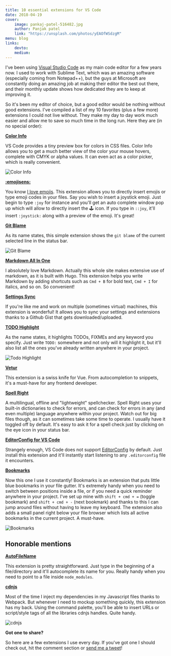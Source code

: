 ```yaml
---
title: 10 essential extensions for VS Code
date: 2018-04-19
cover:
    image: pankaj-patel-516482.jpg
    author: Panjak patel
    link: "https://unsplash.com/photos/yEAOfWSdzgM"
menu: blog
links:
    devto:
    medium:
---
```

I've been using [Visual Studio Code](https://code.visualstudio.com/) as my main code editor for a few years now. I used to work with Sublime Text, which was an amazing software (especially coming from Notepad++), but the guys at Microsoft are constantly doing an amazing job at making their editor the best out there, and their monthly update shows how dedicated they are to keep at improving it.

So it's been my editor of choice, but a good editor would be nothing without good extensions. I've compiled a list of my 10 favorites (plus a few more) extensions I could not live without. They make my day to day work much easier and allow me to save so much time in the long run. Here they are (in no special order):

**[Color Info](https://marketplace.visualstudio.com/items?itemName=bierner.color-info)**

VS Code provides a tiny preview box for colors in CSS files. Color Info allows you to get a much better view of the color your mouse hovers, complete with CMYK or alpha values. It can even act as a color picker, which is really convenient.

![Color Info](/img/posts/color-infos.png)

**[:emojisens:](https://marketplace.visualstudio.com/items?itemName=bierner.emojisense)**

You know [I love emojis](/blog/lets-talk-about-emojis/). This extension allows you to directly insert emojis or type emoji codes in your files. Say you wish to insert a joystick emoji. Just begin to type `:joy` for instance and you'll get an auto complete window pop up which will allow to directly insert the 🕹 icon. If you type in `::joy`, it'll insert `:joystick:` along with a preview of the emoji. It's great!

**[Git Blame](https://marketplace.visualstudio.com/items?itemName=waderyan.gitblame)**

As its name states, this simple extension shows the `git blame` of the current selected line in the status bar.

![Git Blame](/img/posts/git-blame.gif)

**[Markdown All In One](https://marketplace.visualstudio.com/items?itemName=yzhang.markdown-all-in-one)**

I absolutely love Markdown. Actually this whole site makes extensive use of markdown, as it is built with Hugo. This extension helps you write Markdown by adding shortcuts such as `Cmd + B` for bold text, `Cmd + I` for italics, and so on. So convenient!

**[Settings Sync](https://marketplace.visualstudio.com/items?itemName=Shan.code-settings-sync)**

If you're like me and work on multiple (sometimes virtual) machines, this extension is wonderful! It allows you to sync your settings and extensions thanks to a Github Gist that gets downloaded/uploaded.

**[TODO Highlight](https://marketplace.visualstudio.com/items?itemName=wayou.vscode-todo-highlight)**

As the name states, it highlights TODOs, FIXMEs and any keyword you specify. Just write `TODO:` somewhere and not only will it highlight it, but it'll also list all the ones you've already written anywhere in your project.

![Todo Highlight](/img/posts/todo-highlight.png)

**[Vetur](https://marketplace.visualstudio.com/items?itemName=octref.vetur)**

This extension is a swiss knife for Vue. From autocompletion to snippets, it's a must-have for any frontend developer.

**[Spell Right](https://marketplace.visualstudio.com/items?itemName=ban.spellright)**

A multilingual, offline and "lightweight" spellchecker. Spell Right uses your built-in dictionaries to check for errors, and can check for errors in any (and even multiple) language anywhere within your project. Watch out for big files though, as it can sometimes take some time to operate. I usually have it toggled off by default. It's easy to ask it for a spell check just by clicking on the eye icon in your status bar.

**[EditorConfig for VS Code](https://marketplace.visualstudio.com/items?itemName=EditorConfig.EditorConfig)**

Strangely enough, VS Code does not support [EditorConfig](http://editorconfig.org/) by default. Just install this extension and it'll instantly start listening to any `.editorconfig` file it encounters.

**[Bookmarks](https://marketplace.visualstudio.com/items?itemName=alefragnani.Bookmarks)**

Now this one I use it constantly! Bookmarks is an extension that puts little blue bookmarks in your file gutter. It's extremely handy when you need to switch between positions inside a file, or if you need a quick reminder anywhere in your project. I've set up mine with `shift + cmd + =` (toggle bookmark) and `shift + cmd + -` (next bookmark) and thanks to this I can jump around files without having to leave my keyboard. The extension also adds a small panel right below your file browser which lists all active bookmarks in the current project. A must-have.

![Bookmarks](/img/posts/bookmarks.png)

## Honorable mentions

**[AutoFileName](https://marketplace.visualstudio.com/items?itemName=JerryHong.autofilename)**

This extension is pretty straightforward. Just type in the beginning of a file/directory and it'll autocomplete its name for you. Really handy when you need to point to a file inside `node_modules`.

**[cdnjs](https://marketplace.visualstudio.com/items?itemName=JakeWilson.vscode-cdnjs)**

Most of the time I inject my dependencies in my Javascript files thanks to Webpack. But whenever I need to mockup something quickly, this extension has my back. Using the command palette, you'll be able to insert URLs or script/style tags of all the libraries cdnjs handles. Quite handy.

![cdnjs](/img/posts/cdnjs.gif)

**Got one to share?**

So here are a few extensions I use every day. If you've got one I should check out, hit the comment section or [send me a tweet](https://twitter.com/fbnlsr)!
